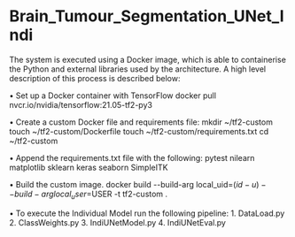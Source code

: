 # Brain_Tumour_Segmentation_UNet_Indi

The system is executed using a Docker image, which is able to containerise the Python and external libraries used by the architecture. A high level description of this process is described below: 

•	Set up a Docker container with TensorFlow
    docker pull nvcr.io/nvidia/tensorflow:21.05-tf2-py3
    
•	Create a custom Docker file and requirements file:
    mkdir ~/tf2-custom
    touch ~/tf2-custom/Dockerfile
    touch ~/tf2-custom/requirements.txt
    cd ~/tf2-custom
    
•	Append the requirements.txt file with the following:
    pytest
    nilearn
    matplotlib
    sklearn
    keras
    seaborn
    SimpleITK

•	Build the custom image.
    docker build --build-arg local_uid=$(id -u) --build-arg local_user=$USER -t tf2-custom .

•	To execute the Individual Model run the following pipeline:
    1.	DataLoad.py
    2.	ClassWeights.py
    3.	IndiUNetModel.py
    4.	IndiUNetEval.py
